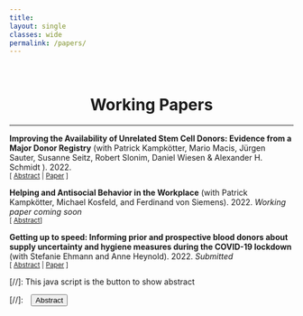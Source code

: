 ```yaml
---
title: 
layout: single
classes: wide
permalink: /papers/
---
```

<br/> 

# <center> Working Papers </center>
- - -


**Improving the Availability of Unrelated Stem Cell Donors: Evidence from a Major Donor Registry** (with Patrick Kampkötter, Mario Macis, Jürgen Sauter, Susanne Seitz, Robert Slonim, Daniel Wiesen & Alexander H. Schmidt ). 2022.
<br/>
<small>[ <a href="#/" onclick="visib('blood')">Abstract</a> | [Paper][stemcell-workingpaper]  ] </small>
<div id="stemcell" style="display: none; text-align: justify; line-height: 1.2" ><small>
The unavailability of potential stem cell donors poses a critical challenge for donor registries worldwide. This study investigates the impact of initiatives of a stem cell donor registry to enhance donors' availability for confirmatory typing. Initiatives ask donors to provide a sample for genetic analysis and/or information on their temporal unavailability. We analyzed 91,479 confirmatory typing requests from DKMS Germany, a large stem cell donor registry, exploiting a quasi-random initiative assignment based on observable characteristics. We find that, first, invitation to the initiatives increases donors' availability. Intention-to-treat estimates yield effects ranging from 2.5 to 3.2 percentage points, and local average treatment effects estimates range from 3.8 to 8.2 percentage points (baseline: 77.1%). Second, the difference in availability between participants and non-participants is over 10 percentage points. The initiatives yield a direct positive effect on donor availability and a selection effect through which participation signals a higher commitment. 
</small><br><br/></div>

[stemcell-workingpaper]: https://www.nber.org/system/files/working_papers/w29857/w29857.pdf



**Helping and Antisocial Behavior in the Workplace** (with Patrick Kampkötter, Michael Kosfeld, and Ferdinand von Siemens). 2022.
*Working paper coming soon*
<br/>
<small>[ <a href="#/" onclick="visib('helping')">Abstract</a>] </small>
<div id="helping" style="display: none; text-align: justify; line-height: 1.2" ><small>
Using representative employer-employee panel data of German firms, we show that differences in supervisors' people skills, as well as workforce trust, social preferences, and personality traits explain firm-level differences in helping and antisocial behavior in the workplace. Our measures are derived from established survey constructs and include preference items that have been behaviorally validated in experimental games by prior research. Together, the results corroborate the importance of both leadership quality and workforce composition for the manifestation of helpful and hostile workplace cultures.
</small><br><br/></div>

**Getting up to speed: Informing prior and prospective blood donors about supply uncertainty and hygiene measures during the COVID-19 lockdown** (with Stefanie Ehmann and Anne Heynold). 2022.
*Submitted*
<br/>
<small>[ <a href="#/" onclick="visib('blood')">Abstract</a> | [Paper][blood-workingpaper] ] </small>
<div id="blood" style="display: none; text-align: justify; line-height: 1.2" ><small>
The already uncertain supply of whole blood from donors has been made even more volatile by the COVID-19 pandemic. Potential reasons for the persistence of this shock are unawareness of the supply drop, and fear of infection while donating. The primary aim of this study is to test efficacy of measures used by donation organizations and media to appeal to donors and non-donors to donate blood and ensure donor safety during the COVID-19 pandemic. The secondary aim is to explore why some donors donated less as a result of the pandemic. Using a survey experiment with 1,207 participants, we test the effect of informing subjects about donation urgency (shortage information), and secondly, the effect of reducing the potential fear of a SARS-CoV-2 infection (hygiene information) on their inclination to donate before and after the COVID-19 lockdown ended. The results show that shortage information increases willingness to donate for prospective blood donors by 15 percentage points (pp), and increases the willingness of (prospective) donors to donate within the next month by 12pp (9pp), on average. Hygiene information reduces the intention of prior donors to donate again by 8pp, on average. The experimental results are corroborated by evidence from previous donations, showing a 12pp lower likelihood to donate less in 2020 than in 2019 for those who had been informed about shortages by donation organizations. The results suggest that interventions focusing on the marginal impact of donation are more effective than interventions focusing on marginal costs.  
</small><br><br/></div>

 [blood-workingpaper]: 10.17185/duepublico/77203


[//]: This java script is the button to show abstract
<script>
 function visib(id) {
  var x = document.getElementById(id);
  if (x.style.display === "block") {
    x.style.display = "none";
  } else {
    x.style.display = "block";
  }
}
</script>

[//]:&emsp;<button onclick="visib('polariz')" class="btn btn--inverse btn--small">Abstract</button>
